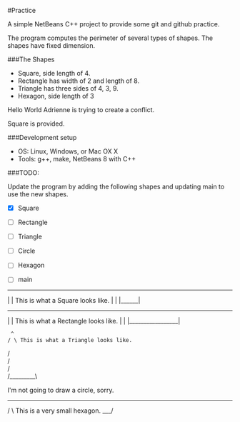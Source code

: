 #Practice

A simple NetBeans C++ project to provide some git and github practice.

The program computes the perimeter of several types of shapes.  The shapes have
fixed dimension.  

###The Shapes
- Square, side length of 4.
- Rectangle has width of 2 and length of 8.
- Triangle has three sides of 4, 3, 9.
- Hexagon, side length of 3

Hello World Adrienne is trying to create a conflict.

Square is provided.

###Development setup
- OS: Linux, Windows, or Mac OX X
- Tools: g++, make, NetBeans 8 with C++

###TODO: 

Update the program by adding the following shapes and updating main to
use the new shapes.
- [x] Square
- [ ] Rectangle
- [ ] Triangle
- [ ] Circle
- [ ] Hexagon
- [ ] main 


 ______
|      | This is what a Square looks like.
|      |
|______|

 _________________
|                 | This is what a Rectangle looks like.
|                 |
|_________________|

     ^
    / \ This is what a Triangle looks like.
   /   \
  /     \
 /       \
/_________\


I'm not going to draw a circle, sorry.

 ___
/   \    This is a very small hexagon.
\___/
